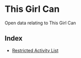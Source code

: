 # This Girl Can
Open data relating to This Girl Can

## Index

- [Restricted Activity List](https://opendata.thisgirlcan.co.uk/activity-list/)
